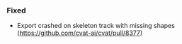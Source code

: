 ### Fixed

- Export crashed on skeleton track with missing shapes
  (<https://github.com/cvat-ai/cvat/pull/8377>)
